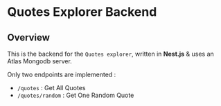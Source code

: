 # Quotes Explorer Backend

## Overview 

This is the backend for the `Quotes explorer`, written in **Nest.js** & uses an Atlas Mongodb server. 

Only two endpoints are implemented : 

- `/quotes` : Get All Quotes
- `/quotes/random` : Get One Random Quote